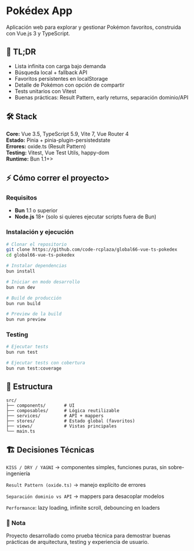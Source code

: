 # Pokédex App

Aplicación web para explorar y gestionar Pokémon favoritos, construida con Vue.js 3 y TypeScript.

## 🚀 TL;DR

- Lista infinita con carga bajo demanda
- Búsqueda local + fallback API
- Favoritos persistentes en localStorage
- Detalle de Pokémon con opción de compartir
- Tests unitarios con Vitest
- Buenas prácticas: Result Pattern, early returns, separación dominio/API

## 🛠️ Stack

**Core:** Vue 3.5, TypeScript 5.9, Vite 7, Vue Router 4  
**Estado:** Pinia + pinia-plugin-persistedstate  
**Errores:** oxide.ts (Result Pattern)  
**Testing:** Vitest, Vue Test Utils, happy-dom  
**Runtime:** Bun 1.1+>

## ⚡ Cómo correr el proyecto>

### Requisitos

- **Bun** 1.1 o superior
- **Node.js** 18+ (solo si quieres ejecutar scripts fuera de Bun)

### Instalación y ejecución

```bash
# Clonar el repositorio
git clone https://github.com/code-rcplaza/global66-vue-ts-pokedex
cd global66-vue-ts-pokedex

# Instalar dependencias
bun install

# Iniciar en modo desarrollo
bun run dev

# Build de producción
bun run build

# Preview de la build
bun run preview
```

### Testing

```bash
# Ejecutar tests
bun run test

# Ejecutar tests con cobertura
bun run test:coverage
```

## 📁 Estructura

```text
src/
├── components/       # UI
├── composables/      # Lógica reutilizable
├── services/         # API + mappers
├── stores/           # Estado global (favoritos)
├── views/            # Vistas principales
└── main.ts
```

## 🏗️ Decisiones Técnicas

`KISS / DRY / YAGNI` → componentes simples, funciones puras, sin sobre-ingeniería

`Result Pattern (oxide.ts)` → manejo explícito de errores

`Separación dominio vs API` → mappers para desacoplar modelos

`Performance`: lazy loading, infinite scroll, debouncing en loaders

### 📝 Nota

Proyecto desarrollado como prueba técnica para demostrar buenas prácticas de arquitectura, testing y experiencia de usuario.
